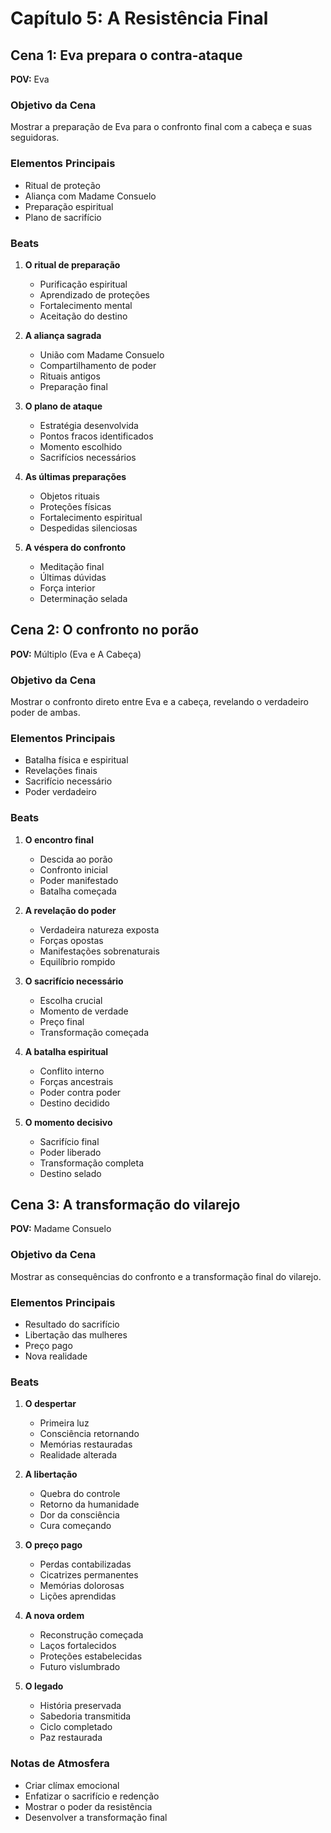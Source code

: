 # Capítulo 5: A Resistência Final

## Cena 1: Eva prepara o contra-ataque
**POV:** Eva

### Objetivo da Cena
Mostrar a preparação de Eva para o confronto final com a cabeça e suas seguidoras.

### Elementos Principais
- Ritual de proteção
- Aliança com Madame Consuelo
- Preparação espiritual
- Plano de sacrifício

### Beats
1. **O ritual de preparação**
   - Purificação espiritual
   - Aprendizado de proteções
   - Fortalecimento mental
   - Aceitação do destino

2. **A aliança sagrada**
   - União com Madame Consuelo
   - Compartilhamento de poder
   - Rituais antigos
   - Preparação final

3. **O plano de ataque**
   - Estratégia desenvolvida
   - Pontos fracos identificados
   - Momento escolhido
   - Sacrifícios necessários

4. **As últimas preparações**
   - Objetos rituais
   - Proteções físicas
   - Fortalecimento espiritual
   - Despedidas silenciosas

5. **A véspera do confronto**
   - Meditação final
   - Últimas dúvidas
   - Força interior
   - Determinação selada

## Cena 2: O confronto no porão
**POV:** Múltiplo (Eva e A Cabeça)

### Objetivo da Cena
Mostrar o confronto direto entre Eva e a cabeça, revelando o verdadeiro poder de ambas.

### Elementos Principais
- Batalha física e espiritual
- Revelações finais
- Sacrifício necessário
- Poder verdadeiro

### Beats
1. **O encontro final**
   - Descida ao porão
   - Confronto inicial
   - Poder manifestado
   - Batalha começada

2. **A revelação do poder**
   - Verdadeira natureza exposta
   - Forças opostas
   - Manifestações sobrenaturais
   - Equilíbrio rompido

3. **O sacrifício necessário**
   - Escolha crucial
   - Momento de verdade
   - Preço final
   - Transformação começada

4. **A batalha espiritual**
   - Conflito interno
   - Forças ancestrais
   - Poder contra poder
   - Destino decidido

5. **O momento decisivo**
   - Sacrifício final
   - Poder liberado
   - Transformação completa
   - Destino selado

## Cena 3: A transformação do vilarejo
**POV:** Madame Consuelo

### Objetivo da Cena
Mostrar as consequências do confronto e a transformação final do vilarejo.

### Elementos Principais
- Resultado do sacrifício
- Libertação das mulheres
- Preço pago
- Nova realidade

### Beats
1. **O despertar**
   - Primeira luz
   - Consciência retornando
   - Memórias restauradas
   - Realidade alterada

2. **A libertação**
   - Quebra do controle
   - Retorno da humanidade
   - Dor da consciência
   - Cura começando

3. **O preço pago**
   - Perdas contabilizadas
   - Cicatrizes permanentes
   - Memórias dolorosas
   - Lições aprendidas

4. **A nova ordem**
   - Reconstrução começada
   - Laços fortalecidos
   - Proteções estabelecidas
   - Futuro vislumbrado

5. **O legado**
   - História preservada
   - Sabedoria transmitida
   - Ciclo completado
   - Paz restaurada

### Notas de Atmosfera
- Criar clímax emocional
- Enfatizar o sacrifício e redenção
- Mostrar o poder da resistência
- Desenvolver a transformação final
